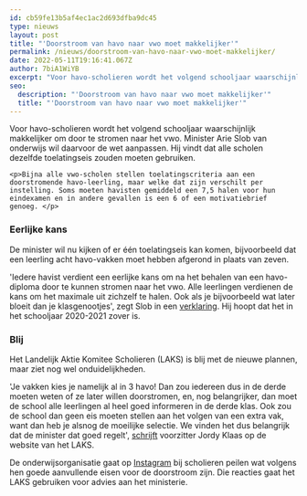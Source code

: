```yaml
---
id: cb59fe13b5af4ec1ac2d693dfba9dc45
type: nieuws
layout: post
title: "'Doorstroom van havo naar vwo moet makkelijker'"
permalink: /nieuws/doorstroom-van-havo-naar-vwo-moet-makkelijker/
date: 2022-05-11T19:16:41.067Z
author: 7biA1WiYB
excerpt: "Voor havo-scholieren wordt het volgend schooljaar waarschijnlijk makkelijker om door te stromen naar het vwo. Minister Arie Slob van onderwijs wil daarvoor de wet aanpassen. Hij vindt dat alle scholen dezelfde toelatingseis zouden moeten gebruiken.  "
seo:
  description: "'Doorstroom van havo naar vwo moet makkelijker'"
  title: "'Doorstroom van havo naar vwo moet makkelijker'"
---
```

Voor havo-scholieren wordt het volgend schooljaar waarschijnlijk makkelijker om door te stromen naar het vwo. Minister Arie Slob van onderwijs wil daarvoor de wet aanpassen. Hij vindt dat alle scholen dezelfde toelatingseis zouden moeten gebruiken.  

    <p>Bijna alle vwo-scholen stellen toelatingscriteria aan een doorstromende havo-leerling, maar welke dat zijn verschilt per instelling. Soms moeten havisten gemiddeld een 7,5 halen voor hun eindexamen en in andere gevallen is een 6 of een motivatiebrief genoeg. </p>
<h3>Eerlijke kans</h3>
<p>De minister wil nu kijken of er één toelatingseis kan komen, bijvoorbeeld dat een leerling acht havo-vakken moet hebben afgerond in plaats van zeven.</p>
<p>'Iedere havist verdient een eerlijke kans om na het behalen van een havo-diploma door te kunnen stromen naar het vwo. Alle leerlingen verdienen de kans om het maximale uit zichzelf te halen. Ook als je bijvoorbeeld wat later bloeit dan je klasgenootjes', zegt Slob in een <a href="https://www.rijksoverheid.nl/regering/bewindspersonen/arie-slob/nieuws/2019/01/10/havo-scholieren-krijgen-recht-naar-vwo-te-gaan" target="_blank">verklaring</a>. Hij hoopt dat het in het schooljaar 2020-2021 zover is.</p>
<h3>Blij</h3>
<p>Het Landelijk Aktie Komitee Scholieren (LAKS) is blij met de nieuwe plannen, maar ziet nog wel onduidelijkheden.</p>
<p>'Je vakken kies je namelijk al in 3 havo! Dan zou iedereen dus in de derde moeten weten of ze later willen doorstromen, en, nog belangrijker, dan moet de school alle leerlingen al heel goed informeren in de derde klas. Ook zou de school dan geen eis moeten stellen aan het volgen van een extra vak, want dan heb je alsnog de moeilijke selectie. We vinden het dus belangrijk dat de minister dat goed regelt', <a href="https://www.laks.nl/goed-nieuws-doorstroom-havo-vwo-wordt-beter/" target="_blank">schrijft</a> voorzitter Jordy Klaas op de website van het LAKS.</p>
<p>De onderwijsorganisatie gaat op <a href="https://www.instagram.com/p/Bscs6mjl3jS/" target="_blank">Instagram</a> bij scholieren peilen wat volgens hen goede aanvullende eisen voor de doorstroom zijn. Die reacties gaat het LAKS gebruiken voor advies aan het ministerie.</p>  
